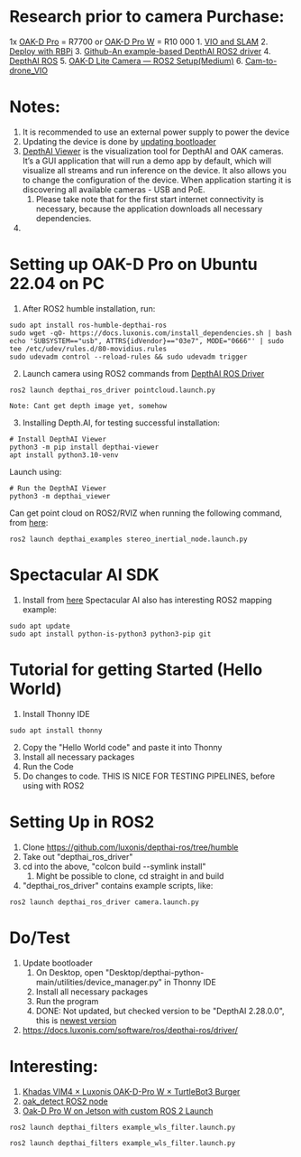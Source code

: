 
# Research prior to camera Purchase:

1x [OAK-D Pro](https://www.digikey.co.za/en/products/detail/arducam/OAK-D-PRO-FF/23570902)  = R7700 or [OAK-D Pro W](https://www.digikey.co.za/en/products/detail/arducam/OAK-D-PRO-W/23570906) = R10 000
	1. [VIO and SLAM](https://docs.luxonis.com/software/ros/vio-slam/) 
	2. [Deploy with RBPi](https://docs.luxonis.com/hardware/platform/deploy/to-rpi/) 
	3. [Github-An example-based DepthAI ROS2 driver](https://github.com/Serafadam/depthai_ros_driver) 
	4. [DepthAI ROS](https://docs.luxonis.com/software/ros/depthai-ros/) 
	5. [OAK-D Lite Camera — ROS2 Setup(Medium)](https://robofoundry.medium.com/oak-d-lite-camera-ros2-setup-1e74ed03350d) 
	6. [Cam-to-drone_VIO](https://bitbucket.org/wvufarolab/cam_to_drone/src/master/) 


# Notes:

1. It is recommended to use an external power supply to power the device
2. Updating the device is done by [updating bootloader](https://docs.luxonis.com/software/release-notes/) 
3. [DepthAI Viewer](https://github.com/luxonis/depthai-viewer#depthai-viewer-the-visualization-tool-for-depthai) is the visualization tool for DepthAI and OAK cameras. It’s a GUI application that will run a demo app by default, which will visualize all streams and run inference on the device. It also allows you to change the configuration of the device. When application starting it is discovering all available cameras - USB and PoE.
	1. Please take note that for the first start internet connectivity is necessary, because the application downloads all necessary dependencies.
4. 


# Setting up OAK-D Pro on Ubuntu 22.04 on PC

1. After ROS2 humble installation, run:
```Shell
sudo apt install ros-humble-depthai-ros
sudo wget -qO- https://docs.luxonis.com/install_dependencies.sh | bash
echo 'SUBSYSTEM=="usb", ATTRS{idVendor}=="03e7", MODE="0666"' | sudo tee /etc/udev/rules.d/80-movidius.rules
sudo udevadm control --reload-rules && sudo udevadm trigger

```
2. Launch camera using ROS2 commands from [DepthAI ROS Driver](https://docs.luxonis.com/software/ros/depthai-ros/driver/)
```Shell
ros2 launch depthai_ros_driver pointcloud.launch.py
```
	Note: Cant get depth image yet, somehow
3. Installing Depth.AI, for testing successful installation:
```Shell
# Install DepthAI Viewer
python3 -m pip install depthai-viewer
apt install python3.10-venv
```
Launch using:
```Shell
# Run the DepthAI Viewer
python3 -m depthai_viewer
```
Can get point cloud  on ROS2/RVIZ when running the following command, from [here](https://github.com/luxonis/depthai-ros/issues/200): 
```Shell
ros2 launch depthai_examples stereo_inertial_node.launch.py
```

# Spectacular AI SDK

1. Install from [here](https://spectacularai.github.io/docs/sdk/wrappers/oak.html)  Spectacular AI also has interesting ROS2 mapping example:
```Shell
sudo apt update
sudo apt install python-is-python3 python3-pip git
```


# Tutorial for getting Started (Hello World)
1. Install Thonny IDE
```
sudo apt install thonny
```
2. Copy the "Hello World code" and paste it into Thonny
3. Install all necessary packages
4. Run the Code
5. Do changes to code. THIS IS NICE FOR TESTING PIPELINES, before using with ROS2


# Setting Up in ROS2
1. Clone https://github.com/luxonis/depthai-ros/tree/humble
2. Take out "depthai_ros_driver"
3. cd into the above, "colcon build --symlink install"
	1. Might be possible to clone, cd straight in and build
4. "depthai_ros_driver" contains example scripts, like:
```Shell
ros2 launch depthai_ros_driver camera.launch.py
```


#  Do/Test

1. Update bootloader
	1. On  Desktop, open "Desktop/depthai-python-main/utilities/device_manager.py" in Thonny IDE
	2. Install all necessary packages
	3. Run the program
	4. DONE: Not updated, but checked version to be "DepthAI 2.28.0.0", this is [newest version](https://docs.luxonis.com/software/release-notes/#Release%20Notes-DepthAI-DepthAI%202.28.0) 
3. https://docs.luxonis.com/software/ros/depthai-ros/driver/



# Interesting:
1. [Khadas VIM4 × Luxonis OAK-D-Pro W × TurtleBot3 Burger](https://www.youtube.com/watch?v=xAqdbTgydwk&ab_channel=WorkRobotics) 
2. [oak_detect ROS2 node](https://github.com/kanpapa/oak_detect) 
3. [Oak-D Pro W on Jetson with custom ROS 2 Launch](https://discuss.luxonis.com/d/3582-oak-d-pro-w-on-jetson-with-custom-ros-2-launch/4) 














```Shell
ros2 launch depthai_filters example_wls_filter.launch.py
```

```Shell
ros2 launch depthai_filters example_wls_filter.launch.py
```